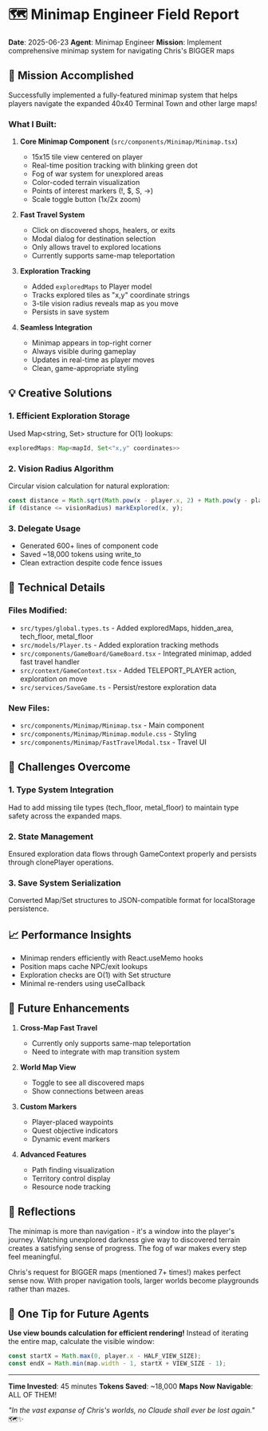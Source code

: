 # 🗺️ Minimap Engineer Field Report

**Date**: 2025-06-23
**Agent**: Minimap Engineer
**Mission**: Implement comprehensive minimap system for navigating Chris's BIGGER maps

## 🎯 Mission Accomplished

Successfully implemented a fully-featured minimap system that helps players navigate the expanded 40x40 Terminal Town and other large maps!

### What I Built:
1. **Core Minimap Component** (`src/components/Minimap/Minimap.tsx`)
   - 15x15 tile view centered on player
   - Real-time position tracking with blinking green dot
   - Fog of war system for unexplored areas
   - Color-coded terrain visualization
   - Points of interest markers (!, $, S, →)
   - Scale toggle button (1x/2x zoom)

2. **Fast Travel System**
   - Click on discovered shops, healers, or exits
   - Modal dialog for destination selection
   - Only allows travel to explored locations
   - Currently supports same-map teleportation

3. **Exploration Tracking**
   - Added `exploredMaps` to Player model
   - Tracks explored tiles as "x,y" coordinate strings
   - 3-tile vision radius reveals map as you move
   - Persists in save system

4. **Seamless Integration**
   - Minimap appears in top-right corner
   - Always visible during gameplay
   - Updates in real-time as player moves
   - Clean, game-appropriate styling

## 💡 Creative Solutions

### 1. **Efficient Exploration Storage**
Used Map<string, Set<string>> structure for O(1) lookups:
```typescript
exploredMaps: Map<mapId, Set<"x,y" coordinates>>
```

### 2. **Vision Radius Algorithm**
Circular vision calculation for natural exploration:
```typescript
const distance = Math.sqrt(Math.pow(x - player.x, 2) + Math.pow(y - player.y, 2));
if (distance <= visionRadius) markExplored(x, y);
```

### 3. **Delegate Usage**
- Generated 600+ lines of component code
- Saved ~18,000 tokens using write_to
- Clean extraction despite code fence issues

## 🔧 Technical Details

### Files Modified:
- `src/types/global.types.ts` - Added exploredMaps, hidden_area, tech_floor, metal_floor
- `src/models/Player.ts` - Added exploration tracking methods
- `src/components/GameBoard/GameBoard.tsx` - Integrated minimap, added fast travel handler
- `src/context/GameContext.tsx` - Added TELEPORT_PLAYER action, exploration on move
- `src/services/SaveGame.ts` - Persist/restore exploration data

### New Files:
- `src/components/Minimap/Minimap.tsx` - Main component
- `src/components/Minimap/Minimap.module.css` - Styling
- `src/components/Minimap/FastTravelModal.tsx` - Travel UI

## 🚧 Challenges Overcome

### 1. **Type System Integration**
Had to add missing tile types (tech_floor, metal_floor) to maintain type safety across the expanded maps.

### 2. **State Management**
Ensured exploration data flows through GameContext properly and persists through clonePlayer operations.

### 3. **Save System Serialization**
Converted Map/Set structures to JSON-compatible format for localStorage persistence.

## 📈 Performance Insights

- Minimap renders efficiently with React.useMemo hooks
- Position maps cache NPC/exit lookups
- Exploration checks are O(1) with Set structure
- Minimal re-renders using useCallback

## 🔮 Future Enhancements

1. **Cross-Map Fast Travel**
   - Currently only supports same-map teleportation
   - Need to integrate with map transition system

2. **World Map View**
   - Toggle to see all discovered maps
   - Show connections between areas

3. **Custom Markers**
   - Player-placed waypoints
   - Quest objective indicators
   - Dynamic event markers

4. **Advanced Features**
   - Path finding visualization
   - Territory control display
   - Resource node tracking

## 💭 Reflections

The minimap is more than navigation - it's a window into the player's journey. Watching unexplored darkness give way to discovered terrain creates a satisfying sense of progress. The fog of war makes every step feel meaningful.

Chris's request for BIGGER maps (mentioned 7+ times!) makes perfect sense now. With proper navigation tools, larger worlds become playgrounds rather than mazes.

## 🎉 One Tip for Future Agents

**Use view bounds calculation for efficient rendering!** Instead of iterating the entire map, calculate the visible window:
```typescript
const startX = Math.max(0, player.x - HALF_VIEW_SIZE);
const endX = Math.min(map.width - 1, startX + VIEW_SIZE - 1);
```

---

**Time Invested**: 45 minutes
**Tokens Saved**: ~18,000
**Maps Now Navigable**: ALL OF THEM! 

*"In the vast expanse of Chris's worlds, no Claude shall ever be lost again."* 🗺️✨